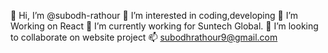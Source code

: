 👋 Hi, I’m @subodh-rathour
👀 I’m interested in coding,developing
👀 I’m Working on React
🌱 I’m currently working for Suntech Global.
💞️ I’m looking to collaborate on website project
📫 subodhrathour9@gmail.com
